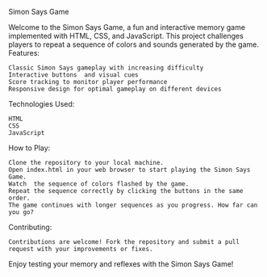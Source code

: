 Simon Says Game

Welcome to the Simon Says Game, a fun and interactive memory game implemented with HTML, CSS, and JavaScript. This project challenges players to repeat a sequence of colors and sounds generated by the game.
Features:

    Classic Simon Says gameplay with increasing difficulty
    Interactive buttons  and visual cues
    Score tracking to monitor player performance
    Responsive design for optimal gameplay on different devices

Technologies Used:

    HTML
    CSS
    JavaScript 

How to Play:

    Clone the repository to your local machine.
    Open index.html in your web browser to start playing the Simon Says Game.
    Watch  the sequence of colors flashed by the game.
    Repeat the sequence correctly by clicking the buttons in the same order.
    The game continues with longer sequences as you progress. How far can you go?

Contributing:

    Contributions are welcome! Fork the repository and submit a pull request with your improvements or fixes.

Enjoy testing your memory and reflexes with the Simon Says Game!
